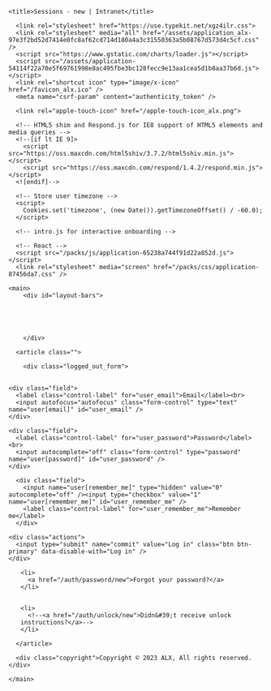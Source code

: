 <!DOCTYPE html>
<html lang="en">
  <head>
    <meta charset="utf-8">
    <meta http-equiv="X-UA-Compatible" content="IE=edge">
    <meta name="viewport" content="width=device-width, initial-scale=1">
    <!-- The above 3 meta tags *must* come first in the head; any other head content must come *after* these tags -->
    <meta name="description" content="">
    <meta name="google" content="notranslate">



    <title>Sessions - new | Intranet</title>

      <link rel="stylesheet" href="https://use.typekit.net/xgz4ilr.css">
      <link rel="stylesheet" media="all" href="/assets/application_alx-97e3f2bd52d7414e0fc8af62cd714d180a4a3c31550363a5b08767d573d4c5cf.css" />
      <script src="https://www.gstatic.com/charts/loader.js"></script>
      <script src="/assets/application-54114f22a70e5f69761998e8ac495fbe3bc128fecc9e13aa1cea5d1b8aa37b6d.js"></script>
      <link rel="shortcut icon" type="image/x-icon" href="/favicon_alx.ico" />
      <meta name="csrf-param" content="authenticity_token" />
<meta name="csrf-token" content="dtvKoi1-_siTqbtI8hSft8f6YzwZ1k8lxXzIWoUpVrY2B9z02Den6vw7QcGyCSsTbBx7vTbECuP5in_TRxWQzg" />

      <link rel="apple-touch-icon" href="/apple-touch-icon_alx.png">

      <!-- HTML5 shim and Respond.js for IE8 support of HTML5 elements and media queries -->
      <!--[if lt IE 9]>
        <script src="https://oss.maxcdn.com/html5shiv/3.7.2/html5shiv.min.js"></script>
        <script src="https://oss.maxcdn.com/respond/1.4.2/respond.min.js"></script>
      <![endif]-->

      <!-- Store user timezone -->
      <script>
        Cookies.set('timezone', (new Date()).getTimezoneOffset() / -60.0);
      </script>

      <!-- intro.js for interactive onboarding -->

      <!-- React -->
      <script src="/packs/js/application-65238a744f91d22a852d.js"></script>
      <link rel="stylesheet" media="screen" href="/packs/css/application-87456da7.css" />
  </head>

  <body class="env_production notranslate"
        translate="no"
        class="notranslate"
        data-theme-suffix="_alx">



    <main>
        <div id="layout-bars">





        </div>

      <article class="">

        <div class="logged_out_form">

  <h2 class="hbtn_logo">
  </h2>

  <form class="sm-gap" id="new_user" action="/auth/sign_in" accept-charset="UTF-8" method="post"><input type="hidden" name="authenticity_token" value="eg9o38Skb6PjjbPUA-RHxUYLK4U7vtasvWTId7gEdUXaounsWICqOQpLSKehYehKbpAdneCh57hcegd5Rvh-bA" autocomplete="off" />


    <div class="field">
      <label class="control-label" for="user_email">Email</label><br>
      <input autofocus="autofocus" class="form-control" type="text" name="user[email]" id="user_email" />
    </div>

    <div class="field">
      <label class="control-label" for="user_password">Password</label><br>
      <input autocomplete="off" class="form-control" type="password" name="user[password]" id="user_password" />
    </div>

      <div class="field">
        <input name="user[remember_me]" type="hidden" value="0" autocomplete="off" /><input type="checkbox" value="1" name="user[remember_me]" id="user_remember_me" />
        <label class="control-label" for="user_remember_me">Remember me</label>
      </div>

    <div class="actions">
      <input type="submit" name="commit" value="Log in" class="btn btn-primary" data-disable-with="Log in" />
    </div>
</form>
  <ul id="devise_links" class="gap">



    <li>
      <a href="/auth/password/new">Forgot your password?</a>
    </li>


    <li>
      <!--<a href="/auth/unlock/new">Didn&#39;t receive unlock instructions?</a>-->
    </li>


  <!--
  <li>
    <a href="https://aka.ms/ssprsetup">Forgot your password?</a>
  </li>
  -->
</ul>


</div>


      </article>

      <div class="copyright">Copyright © 2023 ALX, All rights reserved.</div>

    </main>




  </body>
</html>
